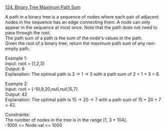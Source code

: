 [124. Binary Tree Maximum Path Sum](https://leetcode.com/problems/binary-tree-maximum-path-sum/)




A path in a binary tree is a sequence of nodes where each pair of adjacent nodes in the sequence has an edge connecting them. A node can only appear in the sequence at most once. Note that the path does not need to pass through the root.             
The path sum of a path is the sum of the node's values in the path.                
Given the root of a binary tree, return the maximum path sum of any non-empty path.           

Example 1:              
Input: root = [1,2,3]            
Output: 6                          
Explanation: The optimal path is 2 -> 1 -> 3 with a path sum of 2 + 1 + 3 = 6.                  

Example 2:         
Input: root = [-10,9,20,null,null,15,7]              
Output: 42              
Explanation: The optimal path is 15 -> 20 -> 7 with a path sum of 15 + 20 + 7 = 42.            

Constraints:            
The number of nodes in the tree is in the range [1, 3 * 104].             
-1000 <= Node.val <= 1000             


